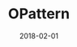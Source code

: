 ---
date: 2018-02-01
title: OPattern
company: OPower
link: https://ux.opower.com/opattern/
image: ./images/opattern.jpg
description: Opattern is a design system and style guide for everyone who creates Opower products. See the look and feel we’re going for and get specs for colors, buttons, charts, and more.

---